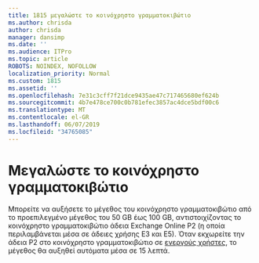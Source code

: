 ```yaml
---
title: 1815 μεγαλώστε το κοινόχρηστο γραμματοκιβώτιο
ms.author: chrisda
author: chrisda
manager: dansimp
ms.date: ''
ms.audience: ITPro
ms.topic: article
ROBOTS: NOINDEX, NOFOLLOW
localization_priority: Normal
ms.custom: 1815
ms.assetid: ''
ms.openlocfilehash: 7e31c3cff7f21dce9435ae47c717465680ef624b
ms.sourcegitcommit: 4b7e478ce700c0b781efec3857ac4dce5bdf00c6
ms.translationtype: MT
ms.contentlocale: el-GR
ms.lasthandoff: 06/07/2019
ms.locfileid: "34765085"
---
```

# <a name="increase-the-size-of-a-shared-mailbox"></a>Μεγαλώστε το κοινόχρηστο γραμματοκιβώτιο

Μπορείτε να αυξήσετε το μέγεθος του κοινόχρηστο γραμματοκιβώτιο από το προεπιλεγμένο μέγεθος του 50 GB έως 100 GB, αντιστοιχίζοντας το κοινόχρηστο γραμματοκιβώτιο άδεια Exchange Online P2 (η οποία περιλαμβάνεται μέσα σε άδειες χρήσης E3 και E5). Όταν εκχωρείτε την άδεια P2 στο κοινόχρηστο γραμματοκιβώτιο σε [ενεργούς χρήστες](https://portal.office.com/adminportal/home), το μέγεθος θα αυξηθεί αυτόματα μέσα σε 15 λεπτά.
